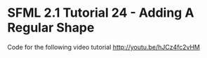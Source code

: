 SFML 2.1 Tutorial 24 - Adding A Regular Shape
=============================================

Code for the following video tutorial http://youtu.be/hJCz4fc2vHM
